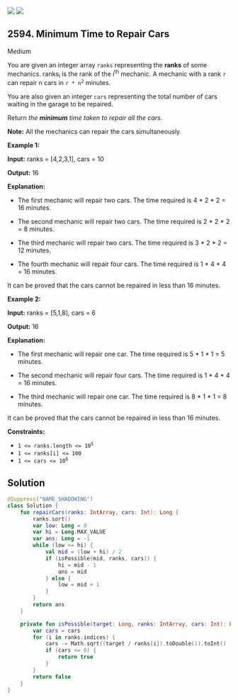 [![](https://img.shields.io/github/stars/javadev/LeetCode-in-Kotlin?label=Stars&style=flat-square)](https://github.com/javadev/LeetCode-in-Kotlin)
[![](https://img.shields.io/github/forks/javadev/LeetCode-in-Kotlin?label=Fork%20me%20on%20GitHub%20&style=flat-square)](https://github.com/javadev/LeetCode-in-Kotlin/fork)

## 2594\. Minimum Time to Repair Cars

Medium

You are given an integer array `ranks` representing the **ranks** of some mechanics. ranks<sub>i</sub> is the rank of the i<sup>th</sup> mechanic. A mechanic with a rank `r` can repair n cars in <code>r * n<sup>2</sup></code> minutes.

You are also given an integer `cars` representing the total number of cars waiting in the garage to be repaired.

Return _the **minimum** time taken to repair all the cars._

**Note:** All the mechanics can repair the cars simultaneously.

**Example 1:**

**Input:** ranks = [4,2,3,1], cars = 10

**Output:** 16

**Explanation:**

- The first mechanic will repair two cars. The time required is 4 \* 2 \* 2 = 16 minutes.

- The second mechanic will repair two cars. The time required is 2 \* 2 \* 2 = 8 minutes.

- The third mechanic will repair two cars. The time required is 3 \* 2 \* 2 = 12 minutes.

- The fourth mechanic will repair four cars. The time required is 1 \* 4 \* 4 = 16 minutes.

It can be proved that the cars cannot be repaired in less than 16 minutes.

**Example 2:**

**Input:** ranks = [5,1,8], cars = 6

**Output:** 16

**Explanation:**

- The first mechanic will repair one car. The time required is 5 \* 1 \* 1 = 5 minutes.

- The second mechanic will repair four cars. The time required is 1 \* 4 \* 4 = 16 minutes.

- The third mechanic will repair one car. The time required is 8 \* 1 \* 1 = 8 minutes.

It can be proved that the cars cannot be repaired in less than 16 minutes.

**Constraints:**

*   <code>1 <= ranks.length <= 10<sup>5</sup></code>
*   `1 <= ranks[i] <= 100`
*   <code>1 <= cars <= 10<sup>6</sup></code>

## Solution

```kotlin
@Suppress("NAME_SHADOWING")
class Solution {
    fun repairCars(ranks: IntArray, cars: Int): Long {
        ranks.sort()
        var low: Long = 0
        var hi = Long.MAX_VALUE
        var ans: Long = -1
        while (low <= hi) {
            val mid = (low + hi) / 2
            if (isPossible(mid, ranks, cars)) {
                hi = mid - 1
                ans = mid
            } else {
                low = mid + 1
            }
        }
        return ans
    }

    private fun isPossible(target: Long, ranks: IntArray, cars: Int): Boolean {
        var cars = cars
        for (i in ranks.indices) {
            cars -= Math.sqrt((target / ranks[i]).toDouble()).toInt()
            if (cars <= 0) {
                return true
            }
        }
        return false
    }
}
```